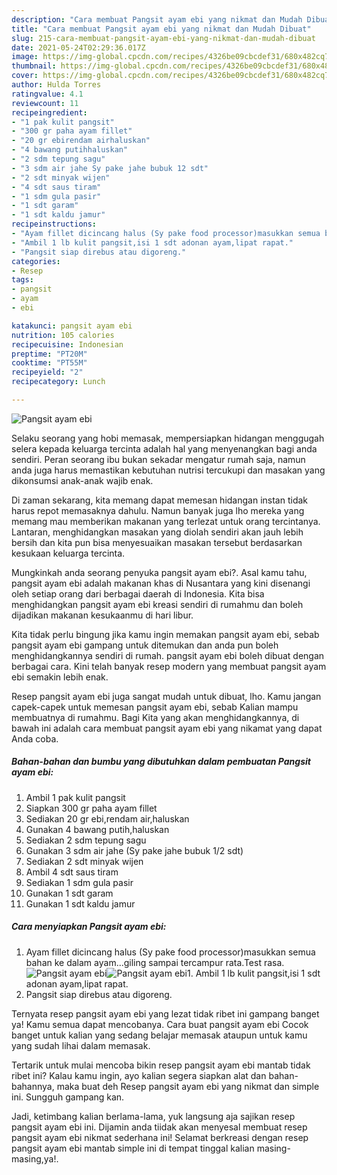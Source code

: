 ```yaml
---
description: "Cara membuat Pangsit ayam ebi yang nikmat dan Mudah Dibuat"
title: "Cara membuat Pangsit ayam ebi yang nikmat dan Mudah Dibuat"
slug: 215-cara-membuat-pangsit-ayam-ebi-yang-nikmat-dan-mudah-dibuat
date: 2021-05-24T02:29:36.017Z
image: https://img-global.cpcdn.com/recipes/4326be09cbcdef31/680x482cq70/pangsit-ayam-ebi-foto-resep-utama.jpg
thumbnail: https://img-global.cpcdn.com/recipes/4326be09cbcdef31/680x482cq70/pangsit-ayam-ebi-foto-resep-utama.jpg
cover: https://img-global.cpcdn.com/recipes/4326be09cbcdef31/680x482cq70/pangsit-ayam-ebi-foto-resep-utama.jpg
author: Hulda Torres
ratingvalue: 4.1
reviewcount: 11
recipeingredient:
- "1 pak kulit pangsit"
- "300 gr paha ayam fillet"
- "20 gr ebirendam airhaluskan"
- "4 bawang putihhaluskan"
- "2 sdm tepung sagu"
- "3 sdm air jahe Sy pake jahe bubuk 12 sdt"
- "2 sdt minyak wijen"
- "4 sdt saus tiram"
- "1 sdm gula pasir"
- "1 sdt garam"
- "1 sdt kaldu jamur"
recipeinstructions:
- "Ayam fillet dicincang halus (Sy pake food processor)masukkan semua bahan ke dalam ayam...giling sampai tercampur rata.Test rasa."
- "Ambil 1 lb kulit pangsit,isi 1 sdt adonan ayam,lipat rapat."
- "Pangsit siap direbus atau digoreng."
categories:
- Resep
tags:
- pangsit
- ayam
- ebi

katakunci: pangsit ayam ebi 
nutrition: 105 calories
recipecuisine: Indonesian
preptime: "PT20M"
cooktime: "PT55M"
recipeyield: "2"
recipecategory: Lunch

---
```



![Pangsit ayam ebi](https://img-global.cpcdn.com/recipes/4326be09cbcdef31/680x482cq70/pangsit-ayam-ebi-foto-resep-utama.jpg)

Selaku seorang yang hobi memasak, mempersiapkan hidangan menggugah selera kepada keluarga tercinta adalah hal yang menyenangkan bagi anda sendiri. Peran seorang ibu bukan sekadar mengatur rumah saja, namun anda juga harus memastikan kebutuhan nutrisi tercukupi dan masakan yang dikonsumsi anak-anak wajib enak.

Di zaman  sekarang, kita memang dapat memesan hidangan instan tidak harus repot memasaknya dahulu. Namun banyak juga lho mereka yang memang mau memberikan makanan yang terlezat untuk orang tercintanya. Lantaran, menghidangkan masakan yang diolah sendiri akan jauh lebih bersih dan kita pun bisa menyesuaikan masakan tersebut berdasarkan kesukaan keluarga tercinta. 



Mungkinkah anda seorang penyuka pangsit ayam ebi?. Asal kamu tahu, pangsit ayam ebi adalah makanan khas di Nusantara yang kini disenangi oleh setiap orang dari berbagai daerah di Indonesia. Kita bisa menghidangkan pangsit ayam ebi kreasi sendiri di rumahmu dan boleh dijadikan makanan kesukaanmu di hari libur.

Kita tidak perlu bingung jika kamu ingin memakan pangsit ayam ebi, sebab pangsit ayam ebi gampang untuk ditemukan dan anda pun boleh menghidangkannya sendiri di rumah. pangsit ayam ebi boleh dibuat dengan berbagai cara. Kini telah banyak resep modern yang membuat pangsit ayam ebi semakin lebih enak.

Resep pangsit ayam ebi juga sangat mudah untuk dibuat, lho. Kamu jangan capek-capek untuk memesan pangsit ayam ebi, sebab Kalian mampu membuatnya di rumahmu. Bagi Kita yang akan menghidangkannya, di bawah ini adalah cara membuat pangsit ayam ebi yang nikamat yang dapat Anda coba.

<!--inarticleads1-->

##### Bahan-bahan dan bumbu yang dibutuhkan dalam pembuatan Pangsit ayam ebi:

1. Ambil 1 pak kulit pangsit
1. Siapkan 300 gr paha ayam fillet
1. Sediakan 20 gr ebi,rendam air,haluskan
1. Gunakan 4 bawang putih,haluskan
1. Sediakan 2 sdm tepung sagu
1. Gunakan 3 sdm air jahe (Sy pake jahe bubuk 1/2 sdt)
1. Sediakan 2 sdt minyak wijen
1. Ambil 4 sdt saus tiram
1. Sediakan 1 sdm gula pasir
1. Gunakan 1 sdt garam
1. Gunakan 1 sdt kaldu jamur




<!--inarticleads2-->

##### Cara menyiapkan Pangsit ayam ebi:

1. Ayam fillet dicincang halus (Sy pake food processor)masukkan semua bahan ke dalam ayam...giling sampai tercampur rata.Test rasa.
<img src="https://img-global.cpcdn.com/steps/9d7776b956df365d/160x128cq70/pangsit-ayam-ebi-langkah-memasak-1-foto.jpg" alt="Pangsit ayam ebi"><img src="https://img-global.cpcdn.com/steps/dc30dfa0a22b64ad/160x128cq70/pangsit-ayam-ebi-langkah-memasak-1-foto.jpg" alt="Pangsit ayam ebi">1. Ambil 1 lb kulit pangsit,isi 1 sdt adonan ayam,lipat rapat.
1. Pangsit siap direbus atau digoreng.




Ternyata resep pangsit ayam ebi yang lezat tidak ribet ini gampang banget ya! Kamu semua dapat mencobanya. Cara buat pangsit ayam ebi Cocok banget untuk kalian yang sedang belajar memasak ataupun untuk kamu yang sudah lihai dalam memasak.

Tertarik untuk mulai mencoba bikin resep pangsit ayam ebi mantab tidak ribet ini? Kalau kamu ingin, ayo kalian segera siapkan alat dan bahan-bahannya, maka buat deh Resep pangsit ayam ebi yang nikmat dan simple ini. Sungguh gampang kan. 

Jadi, ketimbang kalian berlama-lama, yuk langsung aja sajikan resep pangsit ayam ebi ini. Dijamin anda tiidak akan menyesal membuat resep pangsit ayam ebi nikmat sederhana ini! Selamat berkreasi dengan resep pangsit ayam ebi mantab simple ini di tempat tinggal kalian masing-masing,ya!.

